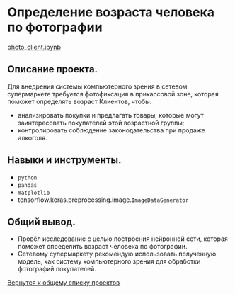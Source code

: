 # Определение возраста человека по фотографии

[photo_client.ipynb](photo_client.ipynb "notebook.ipynb")


## Описание проекта.

Для внедрения системы компьютерного зрения в сетевом супермаркете требуется фотофиксация в прикассовой зоне, которая поможет определять возраст Клиентов, чтобы:
* анализировать покупки и предлагать товары, которые могут заинтересовать покупателей этой возрастной группы;
* контролировать соблюдение законодательства при продаже алкоголя.


## Навыки и инструменты.

* `python`
* `pandas`  
* `matplotlib`  
* tensorflow.keras.preprocessing.image.`ImageDataGenerator`


## Общий вывод.

* Провёл исследование с целью построения нейронной сети, которая поможет определить возраст человека по фотографии.
* Сетевому супермаркету рекомендую использовать полученную модель, как систему компьютерного зрения для обработки фотографий покупателей.


[Вернутся к общему списку проектов](../README.md)